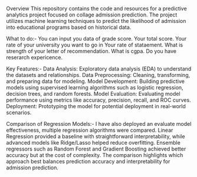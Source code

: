Overview
This repository contains the code and resources for a predictive analytics project focused on collage admission prediction. The project utilizes machine learning techniques to predict the likelihood of admission into educational programs based on historical data.

What to do:-
You can input you data of grade score.
Your total score.
Your rate of your university you want to go in 
Your rate of stataement.
What is strength of your letter of recommendation.
What is cgpa.
Do you have reserarch expericence. 

Key Features:-
Data Analysis: Exploratory data analysis (EDA) to understand the datasets and relationships.
Data Preprocessing: Cleaning, transforming, and preparing data for modeling.
Model Development: Building predictive models using supervised learning algorithms such as logistic regression, decision trees, and random forests.
Model Evaluation: Evaluating model performance using metrics like accuracy, precision, recall, and ROC curves.
Deployment: Prototyping the model for potential deployment in real-world scenarios. 

Comparison of Regression Models:-
I have also deployed an evaluate model effectiveness, multiple regression algorithms were compared. Linear Regression provided a baseline with straightforward interpretability, while advanced models like Ridge/Lasso helped reduce overfitting. Ensemble regressors such as Random Forest and Gradient Boosting achieved better accuracy but at the cost of complexity. The comparison highlights which approach best balances prediction accuracy and interpretability for admission prediction.
